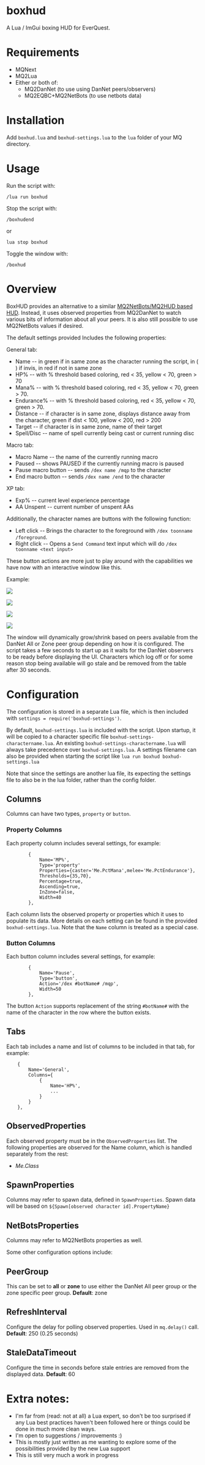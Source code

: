 # boxhud

A Lua / ImGui boxing HUD for EverQuest.

# Requirements

- MQNext
- MQ2Lua
- Either or both of:
  - MQ2DanNet (to use using DanNet peers/observers)
  - MQ2EQBC+MQ2NetBots (to use netbots data)

# Installation

Add `boxhud.lua` and `boxhud-settings.lua` to the `lua` folder of your MQ directory.

# Usage

Run the script with:

```
/lua run boxhud
```

Stop the script with:
```
/boxhudend
```
or
```
lua stop boxhud
```

Toggle the window with:

```
/boxhud
```

# Overview

BoxHUD provides an alternative to a similar [MQ2NetBots/MQ2HUD based HUD](MQ2HUD/README.md). Instead, it uses observed properties from MQ2DanNet to watch various bits of information about all your peers. It is also still possible to use MQ2NetBots values if desired.

The default settings provided Includes the following properties:

General tab:
- Name -- in green if in same zone as the character running the script, in ( ) if invis, in red if not in same zone
- HP% -- with % threshold based coloring, red < 35, yellow < 70, green > 70
- Mana% -- with % threshold based coloring, red < 35, yellow < 70, green > 70.
- Endurance% -- with % threshold based coloring, red < 35, yellow < 70, green > 70.
- Distance -- if character is in same zone, displays distance away from the character, green if dist < 100, yellow < 200, red > 200
- Target -- if character is in same zone, name of their target
- Spell/Disc -- name of spell currently being cast or current running disc

Macro tab:
- Macro Name -- the name of the currently running macro
- Paused -- shows PAUSED if the currently running macro is paused
- Pause macro button -- sends `/dex name /mqp` to the character
- End macro button -- sends `/dex name /end` to the character

XP tab:
- Exp% -- current level experience percentage
- AA Unspent -- current number of unspent AAs

Additionally, the character names are buttons with the following function:
- Left click -- Brings the character to the foreground with `/dex toonname /foreground`.
- Right click -- Opens a `Send Command` text input which will do `/dex toonname <text input>`

These button actions are more just to play around with the capabilities we have now with an interactive window like this.

Example:

![](images/example-tab1.png)

![](images/example-tab2.png)

![](images/example-tab3.png)

![](images/example-popup.png)

The window will dynamically grow/shrink based on peers available from the DanNet All or Zone peer group depending on how it is configured.
The script takes a few seconds to start up as it waits for the DanNet observers to be ready before displaying the UI.
Characters which log off or for some reason stop being available will go stale and be removed from the table after 30 seconds.

# Configuration
The configuration is stored in a separate Lua file, which is then included with `settings = require('boxhud-settings')`.

By default, `boxhud-settings.lua` is included with the script. Upon startup, it will be copied to a character specific file `boxhud-settings-charactername.lua`.
An existing `boxhud-settings-charactername.lua` will always take precedence over `boxhud-settings.lua`.
A settings filename can also be provided when starting the script like `lua run boxhud boxhud-settings.lua`

Note that since the settings are another lua file, its expecting the settings file to also be in the lua folder, rather than the config folder.

## Columns
Columns can have two types, `property` or `button`.

### Property Columns
Each property column includes several settings, for example:

```
        {
            Name='MP%',
            Type='property'
            Properties={caster='Me.PctMana',melee='Me.PctEndurance'},
            Thresholds={35,70},
            Percentage=true,
            Ascending=true,
            InZone=false,
            Width=40
        },
```

Each column lists the observed property or properties which it uses to populate its data.
More details on each setting can be found in the provided `boxhud-settings.lua`.
Note that the `Name` column is treated as a special case.

### Button Columns
Each button column includes several settings, for example:

```
        {
            Name='Pause',
            Type='button',
            Action='/dex #botName# /mqp',
            Width=50
        },
```

The button `Action` supports replacement of the string `#botName#` with the name of the character in the row where the button exists.

## Tabs
Each tab includes a name and list of columns to be included in that tab, for example:

```
    {
        Name='General',
        Columns={
            {
                Name='HP%',
                ...
            }
        }
    },
```

## ObservedProperties
Each observed property must be in the `ObservedProperties` list.
The following properties are observed for the Name column, which is handled separately from the rest:
- *Me.Class*

## SpawnProperties
Columns may refer to spawn data, defined in `SpawnProperties`. Spawn data will be based on `${Spawn[observed character id].PropertyName}`

## NetBotsProperties
Columns may refer to MQ2NetBots properties as well.

Some other configuration options include:

## PeerGroup
This can be set to **all** or **zone** to use either the DanNet All peer group or the zone specific peer group.
**Default**: zone

## RefreshInterval
Configure the delay for polling observed properties. Used in `mq.delay()` call.
**Default**: 250 (0.25 seconds)

## StaleDataTimeout
Configure the time in seconds before stale entries are removed from the displayed data.
**Default**: 60

# Extra notes:
- I'm far from (read: not at all) a Lua expert, so don't be too surprised if any Lua best practices haven't been followed here or things could be done in much more clean ways.
- I'm open to suggestions / improvements :)
- This is mostly just written as me wanting to explore some of the possibilities provided by the new Lua support
- This is still very much a work in progress
